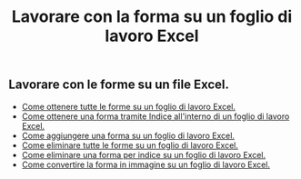 ﻿---
title: Lavorare con la forma su un foglio di lavoro Excel
second_title: Aspose.Cells Cloud Documen
linktitle: Forma
type: docs
url: /it/shapes/
aliases: [/working-with-shapes/,/working-with-images/]
keywords: Working with shape on an Excel workshee
description: Come lavorare con la forma su un foglio di lavoro Excel. L'SDK supporta tipi di linguaggi di sviluppo. Includono Android, C#, Go, Java, NodeJS, Perl, PHP, Python, Ruby e swift
weight: 100
---
## Lavorare con le forme su un file Excel.

- [Come ottenere tutte le forme su un foglio di lavoro Excel.](/cells/it/shapes/get-all/)
- [Come ottenere una forma tramite Indice all'interno di un foglio di lavoro Excel.](/cells/it/shapes/get/)
- [Come aggiungere una forma su un foglio di lavoro Excel.](/cells/it/shapes/add/)
- [Come eliminare tutte le forme su un foglio di lavoro Excel.](/cells/it/shapes/clear/)
- [Come eliminare una forma per indice su un foglio di lavoro Excel.](/cells/it/shapes/delete/)
- [Come convertire la forma in immagine su un foglio di lavoro Excel.](/cells/it/shapes/conversion/)

